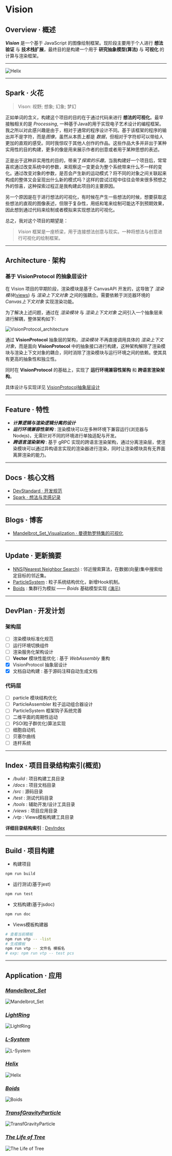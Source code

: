 # Vision

## Overview · 概述
***Vision*** 是一个基于 JavaScript 的图像绘制框架。现阶段主要用于个人进行 **想法验证** 与 **技术栈扩展**，最终目的是构建一个用于 **研究抽象模型(算法)** 与 **可视化** 的计算与渲染框架。

--------------------------------------------------
![Helix](./img/disp/Helix.png)

--------------------------------------------------
## Spark · 火花
> Vison: 视野; 想象; 幻象; 梦幻

正如单词的含义，构建这个项目的目的在于通过代码来进行 **想法的可视化**。最早接触相关的是 *Processing*, 一种基于Java的用于实现电子艺术设计的编程框架。我之所以对此感兴趣是由于，相对于通常的程序设计不同。基于该框架的程序的输出并不是字符，而是*图像*，虽然从本质上都是 *数据*，但相对于字符却可以带给人更加的直观的感受。同时我惊叹于其他人创作的作品。这些作品大多并非出于某种实用性的目的构建，更多的像是用来展示作者的创意或者用于某种思想的表述。

正是出于这种非实用性的目的，带来了*探索的乐趣*，当我构建好一个项目后，常常喜欢通过改变系统中的参数，来观察这一变更会为整个系统带来什么不一样的变化。通过改变对象的参数，是否会产生新的运动模式？将不同的对象之间关联起来构成的整体又会呈现出什么新的模式吗？这样的尝试过程中往往会带来很多预想之外的惊喜，这种探索过程正是我构建此项目的主要原因。

另一个原因是在于进行想法的可视化，有时候在产生一些想法的时候，想要获取这些想法的直观的图像表述，但限于复杂性，用纸和笔来绘制可能达不到预期效果，因此想到通过代码来绘制或者模拟来实现想法的可视化。

总之，我对这个项目的期望是：

> *Vision* 框架是一座桥梁，用于连接想法创意与现实。一种将想法与创意进行可视化的绘制框架。

--------------------------------------------------
## Architecture · 架构
### 基于 **VisionProtocol** 的抽象层设计
在 Vision 项目的早期阶段，渲染模块是基于 CanvasAPI 开发的，这导致了 *渲染模块*([views](./views/)) 与 *渲染上下文对象* 之间的强耦合。需要依赖于浏览器环境的 *Canvas上下文对象* 实现渲染功能。  

为了解决上述问题，通过在 *渲染模块* 与 *渲染上下文对象* 之间引入一个抽象层来进行解耦，整体架构如下:

![VisionProtocol_architecture](./img/tech/VisionProtocol_architecture.png)

通过 **VisionProtocol** 抽象层的架构，*渲染模块* 不再直接调用具体的 *渲染上下文对象*，而是面向 **VisionProtocol** 中的抽象接口进行构建，这种架构解除了渲染模块与渲染上下文对象的耦合，同时消除了渲染模块与运行环境之间的依赖。使其具有更高的抽象性和独立性。

同时在 **VisionProtocol** 的基础上，实现了 **运行环境兼容性架构** 和 **跨语言渲染架构**。

具体设计与实现详见 [VisionProtocol抽象层设计](./arch/VisionProtocol/VisionProtocol.md)

--------------------------------------------------
## Feature · 特性
* ***计算逻辑与渲染逻辑分离的设计***
* ***运行环境兼容性架构*** : 渲染模块可以在多种环境下兼容运行(浏览器与Nodejs)，无需针对不同的环境进行单独适配与开发。
* ***跨语言渲染架构*** : 基于 gRPC 实现的跨语言渲染架构，通过分离渲染层，使渲染模块可以通过异构语言实现的渲染器进行渲染，同时让渲染模块具有无界面离屏渲染的能力。

--------------------------------------------------
## Docs · 核心文档 
* [DevStandard · 开发规范](./docs/DevStandard.md)
* [Spark · 想法与灵感记录](./Spark.md)

--------------------------------------------------
## Blogs · 博客
* [Mandelbrot_Set_Visualization · 曼德勃罗特集的可视化](./docs/blogs/Mandelbrot_Set_Visualization.md)

--------------------------------------------------
## Update · 更新摘要
* [NNS(Nearest Neighbor Search)](./src/algo/NNS.js) : 邻近搜索算法，在数据(向量)集中搜索给定目标的邻近集。
* [ParticleSystem](./src/particle/particle.js) : 粒子系统结构优化，新增Hook机制。
* [Boids](./src/algo/Boids.js) : 集群行为模拟 —— *Boids* 基础模型实现 [(演示)](./views/Research/Boids/boids.html)

--------------------------------------------------
## DevPlan · 开发计划

### 架构层
- [ ] 渲染模块标准化规范
- [ ] 运行环境切换组件
- [ ] 渲染服务化架构设计
- [ ] **Vector** 模块性能优化 : 基于 *WebAssembly* 重构
- [x] VisionProtocol 抽象层设计
- [x] 文档自动构建 : 基于源码注释自动生成文档

### 代码层
- [ ] particle 模块结构优化
- [ ] ParticleAssembler 粒子运动组合器设计 
- [ ] ParticleSystem 框架钩子系统完善
- [ ] 二维平面的周期性运动
- [ ] PSO(粒子群优化)算法实现
- [ ] 细胞自动机
- [ ] 贝塞尔曲线
- [ ] 连杆系统

--------------------------------------------------
## Index · 项目目录结构索引(概览)
* */build* : 项目构建工具目录
* */docs* : 项目文档目录
* */src* : 源码目录
* */test* : 测试代码目录
* */tools* : 辅助开发/设计工具目录
* */views* : 项目应用目录
* */vtp* : Views模板构建工具目录

**详细目录结构索引** : [DevIndex](./docs/DevIndex.md) 

--------------------------------------------------
## Build · 项目构建
* 构建项目 
```sh
npm run build
```

* 运行测试(基于jest)
```sh
npm run test
```

* 文档构建(基于jsdoc)
```sh
npm run doc
```

* Views模板构建器
```sh
# 查看当前模板
npm run vtp -- -list
# 生成模板
npm run vtp -- 文件名 模板名  
# exp: npm run vtp -- test pcs
```

--------------------------------------------------
## Application · 应用
### [*Mandelbrot_Set*](./views/Algorithm/Mandelbrot_Set/Mandelbrot_Set.html)
![Mandelbrot_Set](./img/disp/Mandelbrot_Set.png)
### [*LightRing*](./views/Projects/Ring/LightRing.html)
![LightRing](./img/disp/LightRing.png)
### [*L-System*](./views/Algorithm/LSystem/plants.html)
![L-System](./img/disp/plants.png)
### [*Helix*](./views/Projects/Helix/Helix.html)
![Helix](./img/disp/Helix_2.png)
### [*Boids*](./views/Research/Boids/boids_M0S1.html)
![Boids](./img/disp/boids_M0S1.png)
### [*TransfGravityParticle*](./views/Research/ParticleSystem/TransfGravityParticle.html)
![TransfGravityParticle](./img/disp/TransfGravityParticle.png)
### [*The Life of Tree*](./views/Projects/The%20Life%20of%20Tree/The%20Life%20of%20Tree.html)
![The Life of Tree](./img/disp/TheLifeofTree.png)